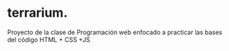 # terrarium.
Proyecto de la clase de Programación web enfocado a practicar las bases del código HTML + CSS +JS 

